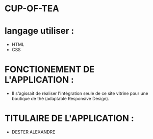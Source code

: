# CUP-OF-TEA
# langage utiliser :
- HTML 
- CSS

# FONCTIONEMENT DE L'APPLICATION : 
 - Il s'agissait de réaliser l'intégration seule de ce site vitrine pour une boutique de thé (adaptable Responsive Design).

# TITULAIRE DE L'APPLICATION : 
 - DESTER ALEXANDRE 


